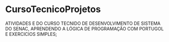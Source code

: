 # CursoTecnicoProjetos

ATIVIDADES E DO CURSO TECNIDO DE DESENVOLVIMENTO DE SISTEMA DO SENAC,
APRENDENDO A LÓGICA DE PROGRAMAÇÃO COM PORTUGOL E EXERCICIOS SIMPLES;
